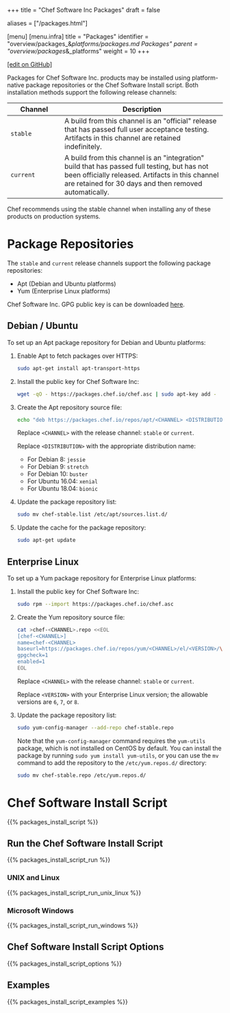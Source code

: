 +++
title = "Chef Software Inc Packages"
draft = false

aliases = ["/packages.html"]

[menu]
  [menu.infra]
    title = "Packages"
    identifier = "overview/packages_&_platforms/packages.md Packages"
    parent = "overview/packages_&_platforms"
    weight = 10
+++

[\[edit on GitHub\]](https://github.com/chef/chef-web-docs/blob/master/content/packages.md)

Packages for Chef Software Inc. products may be installed using
platform-native package repositories or the Chef Software Install script. Both
installation methods support the following release channels:

<table>
<colgroup>
<col style="width: 25%" />
<col style="width: 75%" />
</colgroup>
<thead>
<tr class="header">
<th>Channel</th>
<th>Description</th>
</tr>
</thead>
<tbody>
<tr class="odd">
<td><code>stable</code></td>
<td>A build from this channel is an "official" release that has passed full user acceptance testing. Artifacts in this channel are retained indefinitely.</td>
</tr>
<tr class="even">
<td><code>current</code></td>
<td>A build from this channel is an "integration" build that has passed full testing, but has not been officially released. Artifacts in this channel are retained for 30 days and then removed automatically.</td>
</tr>
</tbody>
</table>

Chef recommends using the stable channel when installing any of these
products on production systems.

Package Repositories
====================

The `stable` and `current` release channels support the following
package repositories:

-   Apt (Debian and Ubuntu platforms)
-   Yum (Enterprise Linux platforms)

Chef Software Inc. GPG public key is can be downloaded
[here](https://packages.chef.io/chef.asc).

Debian / Ubuntu
---------------

To set up an Apt package repository for Debian and Ubuntu platforms:

1.  Enable Apt to fetch packages over HTTPS:

    ``` bash
    sudo apt-get install apt-transport-https
    ```

2.  Install the public key for Chef Software Inc:

    ``` bash
    wget -qO - https://packages.chef.io/chef.asc | sudo apt-key add -
    ```

3.  Create the Apt repository source file:

    ``` bash
    echo "deb https://packages.chef.io/repos/apt/<CHANNEL> <DISTRIBUTION> main" > chef-<CHANNEL>.list
    ```

    Replace `<CHANNEL>` with the release channel: `stable` or `current`.

    Replace `<DISTRIBUTION>` with the appropriate distribution name:

    -   For Debian 8: `jessie`
    -   For Debian 9: `stretch`
    -   For Debian 10: `buster`
    -   For Ubuntu 16.04: `xenial`
    -   For Ubuntu 18.04: `bionic`

4.  Update the package repository list:

    ``` bash
    sudo mv chef-stable.list /etc/apt/sources.list.d/
    ```

5.  Update the cache for the package repository:

    ``` bash
    sudo apt-get update
    ```

Enterprise Linux
----------------

To set up a Yum package repository for Enterprise Linux platforms:

1.  Install the public key for Chef Software Inc:

    ``` bash
    sudo rpm --import https://packages.chef.io/chef.asc
    ```

2.  Create the Yum repository source file:

    ``` bash
    cat >chef-<CHANNEL>.repo <<EOL
    [chef-<CHANNEL>]
    name=chef-<CHANNEL>
    baseurl=https://packages.chef.io/repos/yum/<CHANNEL>/el/<VERSION>/\$basearch/
    gpgcheck=1
    enabled=1
    EOL
    ```

    Replace `<CHANNEL>` with the release channel: `stable` or `current`.

    Replace `<VERSION>` with your Enterprise Linux version; the
    allowable versions are `6`, `7`, or `8`.

3.  Update the package repository list:

    ``` bash
    sudo yum-config-manager --add-repo chef-stable.repo
    ```

    Note that the `yum-config-manager` command requires the `yum-utils`
    package, which is not installed on CentOS by default. You can
    install the package by running `sudo yum install yum-utils`, or you
    can use the `mv` command to add the repository to the
    `/etc/yum.repos.d/` directory:

    ``` bash
    sudo mv chef-stable.repo /etc/yum.repos.d/
    ```

Chef Software Install Script
===================

{{% packages_install_script %}}

Run the Chef Software Install Script
---------------------------

{{% packages_install_script_run %}}

### UNIX and Linux

{{% packages_install_script_run_unix_linux %}}

### Microsoft Windows

{{% packages_install_script_run_windows %}}

Chef Software Install Script Options
---------------------------

{{% packages_install_script_options %}}

Examples
--------

{{% packages_install_script_examples %}}
